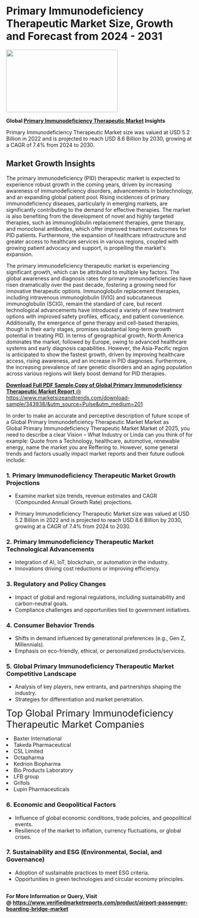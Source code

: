 <H1>Primary Immunodeficiency Therapeutic Market Size, Growth and Forecast from 2024 - 2031</H1><img class="aligncenter size-medium wp-image-584254" src="https://thirdeyenews.in/wp-content/uploads/2024/09/Global-Market-Research-300x168.jpeg" alt="" width="300" height="168" /><p><strong>Global&nbsp;<a href="https://www.marketsizeandtrends.com/download-sample/343938/&amp;utm_source=Pulse&amp;utm_medium=201">Primary Immunodeficiency Therapeutic Market</a> Insights</strong></p><p>Primary Immunodeficiency Therapeutic Market size was valued at USD 5.2 Billion in 2022 and is projected to reach USD 8.6 Billion by 2030, growing at a CAGR of 7.4% from 2024 to 2030.</p><p><h2>Market Growth Insights</h2> The primary immunodeficiency (PID) therapeutic market is expected to experience robust growth in the coming years, driven by increasing awareness of immunodeficiency disorders, advancements in biotechnology, and an expanding global patient pool. Rising incidences of primary immunodeficiency diseases, particularly in emerging markets, are significantly contributing to the demand for effective therapies. The market is also benefiting from the development of novel and highly targeted therapies, such as immunoglobulin replacement therapies, gene therapy, and monoclonal antibodies, which offer improved treatment outcomes for PID patients. Furthermore, the expansion of healthcare infrastructure and greater access to healthcare services in various regions, coupled with growing patient advocacy and support, is propelling the market's expansion. <p><a href="#"></a></p> The primary immunodeficiency therapeutic market is experiencing significant growth, which can be attributed to multiple key factors. The global awareness and diagnosis rates for primary immunodeficiencies have risen dramatically over the past decade, fostering a growing need for innovative therapeutic options. Immunoglobulin replacement therapies, including intravenous immunoglobulin (IVIG) and subcutaneous immunoglobulin (SCIG), remain the standard of care, but recent technological advancements have introduced a variety of new treatment options with improved safety profiles, efficacy, and patient convenience. Additionally, the emergence of gene therapy and cell-based therapies, though in their early stages, promises substantial long-term growth potential in treating PID. In terms of geographical growth, North America dominates the market, followed by Europe, owing to advanced healthcare systems and early diagnosis capabilities. However, the Asia-Pacific region is anticipated to show the fastest growth, driven by improving healthcare access, rising awareness, and an increase in PID diagnoses. Furthermore, the increasing prevalence of rare genetic disorders and an aging population across various regions will likely boost demand for PID therapies. <p><a href="#"></p><p><span class=""><strong>Download Full PDF Sample Copy of Global Primary Immunodeficiency Therapeutic Market Report</strong> @ <a href="https://www.marketsizeandtrends.com/download-sample/343938/&amp;utm_source=Pulse&amp;utm_medium=201" target="_blank">https://www.marketsizeandtrends.com/download-sample/343938/&amp;utm_source=Pulse&amp;utm_medium=201</a></span></p><p>In order to make an accurate and perceptive description of future scope of a Global&nbsp;Primary Immunodeficiency Therapeutic Market Market as Global&nbsp;Primary Immunodeficiency Therapeutic Market Market of 2025, you need to describe a clear Vision &ndash; What Industry or Linda can you think of for example: Quote from a Technology, healthcare, automotive, renewable energy, name the market you are Reffering to. However, some general trends and factors usually impact market reports and their future outlook include:</p><h3>1.&nbsp;<strong>Primary Immunodeficiency Therapeutic Market Growth Projections</strong></h3><ul><li>Examine market size trends, revenue estimates and CAGR (Compounded Annual Growth Rate) projections.</li><li><p>Primary Immunodeficiency Therapeutic Market size was valued at USD 5.2 Billion in 2022 and is projected to reach USD 8.6 Billion by 2030, growing at a CAGR of 7.4% from 2024 to 2030.</p></li></ul><h3>2.&nbsp;<strong>Primary Immunodeficiency Therapeutic Market Technological Advancements</strong></h3><ul><li>Integration of AI, IoT, blockchain, or automation in the industry.</li><li>Innovations driving cost reductions or improving efficiency.</li></ul><h3>3.&nbsp;<strong>Regulatory and Policy Changes</strong></h3><ul><li>Impact of global and regional regulations, including sustainability and carbon-neutral goals.</li><li>Compliance challenges and opportunities tied to government initiatives.</li></ul><h3>4.&nbsp;<strong>Consumer Behavior Trends</strong></h3><ul><li>Shifts in demand influenced by generational preferences (e.g., Gen Z, Millennials).</li><li>Emphasis on eco-friendly, ethical, or personalized products/services.</li></ul><h3>5.&nbsp;<strong>Global Primary Immunodeficiency Therapeutic Market Competitive Landscape</strong></h3><ul><li>Analysis of key players, new entrants, and partnerships shaping the industry.</li><li>Strategies for differentiation and market penetration.</li></ul><p data-pm-slice="1 1 []"><span style="color: inherit; font-family: inherit; font-size: 25px;">Top Global Primary Immunodeficiency Therapeutic Market Companies</span></p><div class="" data-test-id=""><p><li>Baxter International</li><li> Takeda Pharmaceutical</li><li> CSL Limited</li><li> Octapharma</li><li> Kedrion Biopharma</li><li> Bio Products Laboratory</li><li> LFB group</li><li> Grifols</li><li> Lupin Pharmaceuticals</li></p></div><h3>6.&nbsp;<strong>Economic and Geopolitical Factors</strong></h3><ul><li>Influence of global economic conditions, trade policies, and geopolitical events.</li><li>Resilience of the market to inflation, currency fluctuations, or global crises.</li></ul><h3>7.&nbsp;<strong>Sustainability and ESG (Environmental, Social, and Governance)</strong></h3><ul><li>Adoption of sustainable practices to meet ESG criteria.</li><li>Opportunities in green technologies and circular economy principles.</li></ul><h2><strong style="font-size: 14px;">For More Information or Query, Visit @&nbsp;</strong><a style="background-color: #ffffff; font-size: 14px;" href="https://www.marketsizeandtrends.com/report/primary-immunodeficiency-therapeutic-market/" target="_blank">https://www.verifiedmarketreports.com/product/airport-passenger-boarding-bridge-market</a></h2>
